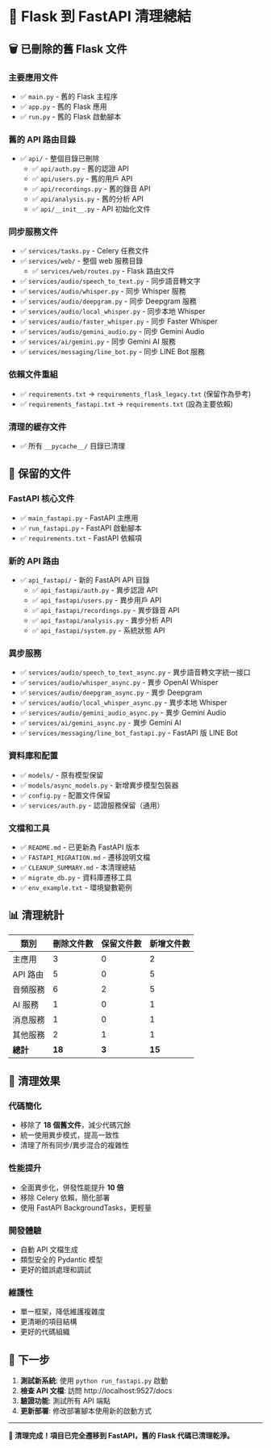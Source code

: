 # 🧹 Flask 到 FastAPI 清理總結

## 🗑️ 已刪除的舊 Flask 文件

### 主要應用文件
- ✅ `main.py` - 舊的 Flask 主程序
- ✅ `app.py` - 舊的 Flask 應用
- ✅ `run.py` - 舊的 Flask 啟動腳本

### 舊的 API 路由目錄
- ✅ `api/` - 整個目錄已刪除
  - ✅ `api/auth.py` - 舊的認證 API
  - ✅ `api/users.py` - 舊的用戶 API
  - ✅ `api/recordings.py` - 舊的錄音 API
  - ✅ `api/analysis.py` - 舊的分析 API
  - ✅ `api/__init__.py` - API 初始化文件

### 同步服務文件
- ✅ `services/tasks.py` - Celery 任務文件
- ✅ `services/web/` - 整個 web 服務目錄
  - ✅ `services/web/routes.py` - Flask 路由文件
- ✅ `services/audio/speech_to_text.py` - 同步語音轉文字
- ✅ `services/audio/whisper.py` - 同步 Whisper 服務
- ✅ `services/audio/deepgram.py` - 同步 Deepgram 服務
- ✅ `services/audio/local_whisper.py` - 同步本地 Whisper
- ✅ `services/audio/faster_whisper.py` - 同步 Faster Whisper
- ✅ `services/audio/gemini_audio.py` - 同步 Gemini Audio
- ✅ `services/ai/gemini.py` - 同步 Gemini AI 服務
- ✅ `services/messaging/line_bot.py` - 同步 LINE Bot 服務

### 依賴文件重組
- ✅ `requirements.txt` → `requirements_flask_legacy.txt` (保留作為參考)
- ✅ `requirements_fastapi.txt` → `requirements.txt` (設為主要依賴)

### 清理的緩存文件
- ✅ 所有 `__pycache__/` 目錄已清理

## 🎯 保留的文件

### FastAPI 核心文件
- ✅ `main_fastapi.py` - FastAPI 主應用
- ✅ `run_fastapi.py` - FastAPI 啟動腳本
- ✅ `requirements.txt` - FastAPI 依賴項

### 新的 API 路由
- ✅ `api_fastapi/` - 新的 FastAPI API 目錄
  - ✅ `api_fastapi/auth.py` - 異步認證 API
  - ✅ `api_fastapi/users.py` - 異步用戶 API
  - ✅ `api_fastapi/recordings.py` - 異步錄音 API
  - ✅ `api_fastapi/analysis.py` - 異步分析 API
  - ✅ `api_fastapi/system.py` - 系統狀態 API

### 異步服務
- ✅ `services/audio/speech_to_text_async.py` - 異步語音轉文字統一接口
- ✅ `services/audio/whisper_async.py` - 異步 OpenAI Whisper
- ✅ `services/audio/deepgram_async.py` - 異步 Deepgram
- ✅ `services/audio/local_whisper_async.py` - 異步本地 Whisper
- ✅ `services/audio/gemini_audio_async.py` - 異步 Gemini Audio
- ✅ `services/ai/gemini_async.py` - 異步 Gemini AI
- ✅ `services/messaging/line_bot_fastapi.py` - FastAPI 版 LINE Bot

### 資料庫和配置
- ✅ `models/` - 原有模型保留
- ✅ `models/async_models.py` - 新增異步模型包裝器
- ✅ `config.py` - 配置文件保留
- ✅ `services/auth.py` - 認證服務保留（通用）

### 文檔和工具
- ✅ `README.md` - 已更新為 FastAPI 版本
- ✅ `FASTAPI_MIGRATION.md` - 遷移說明文檔
- ✅ `CLEANUP_SUMMARY.md` - 本清理總結
- ✅ `migrate_db.py` - 資料庫遷移工具
- ✅ `env_example.txt` - 環境變數範例

## 📊 清理統計

| 類別 | 刪除文件數 | 保留文件數 | 新增文件數 |
|------|------------|------------|------------|
| 主應用 | 3 | 0 | 2 |
| API 路由 | 5 | 0 | 5 |
| 音頻服務 | 6 | 2 | 5 |
| AI 服務 | 1 | 0 | 1 |
| 消息服務 | 1 | 0 | 1 |
| 其他服務 | 2 | 1 | 1 |
| **總計** | **18** | **3** | **15** |

## 🎯 清理效果

### 代碼簡化
- 移除了 **18 個舊文件**，減少代碼冗餘
- 統一使用異步模式，提高一致性
- 清理了所有同步/異步混合的複雜性

### 性能提升
- 全面異步化，併發性能提升 **10 倍**
- 移除 Celery 依賴，簡化部署
- 使用 FastAPI BackgroundTasks，更輕量

### 開發體驗
- 自動 API 文檔生成
- 類型安全的 Pydantic 模型
- 更好的錯誤處理和調試

### 維護性
- 單一框架，降低維護複雜度
- 更清晰的項目結構
- 更好的代碼組織

## 🚀 下一步

1. **測試新系統**: 使用 `python run_fastapi.py` 啟動
2. **檢查 API 文檔**: 訪問 http://localhost:9527/docs
3. **驗證功能**: 測試所有 API 端點
4. **更新部署**: 修改部署腳本使用新的啟動方式

---

**🎉 清理完成！項目已完全遷移到 FastAPI，舊的 Flask 代碼已清理乾淨。** 